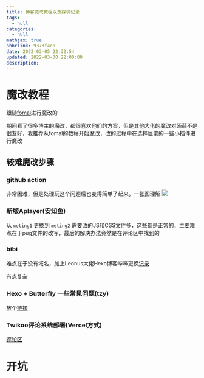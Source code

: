 ```yaml
---
title: 博客魔改教程以及踩坑记录
tags:
  - null
categories:
  - null
mathjax: true
abbrlink: 9373f4c0
date: 2022-03-05 22:32:54
updated: 2022-03-30 22:00:00
description:
---
```


# 魔改教程

跟随[fomal](https://www.fomal.cc/posts/e593433d.html)进行魔改的

期间看了很多博主的魔改，都很喜欢他们的方案，但是其他大佬的魔改对蒟蒻不是很友好，我推荐从fomal的教程开始魔改，改的过程中在选择巨佬的一些小插件进行魔改

## 较难魔改步骤



### github action

非常困难，但是处理玩这个问题后也变得简单了起来，一张图理解
![](https://tuchuang.voooe.cn/images/2023/03/05/5ec759ee0482f55ecd5917e91fceca4.png)

### 新版Aplayer(安知鱼)

从 `meting1` 更换到 `meting2` 需要改的JS和CSS文件多，这些都是正常的，主要难点在于pug文件的改写，最后的解决办法竟然是在评论区中找到的

### bibi

难点在于没有域名，加上Leonus大佬Hexo博客哔哔更换[记录](https://blog.leonus.cn/2022/bb.html)

有点复杂

### Hexo + Butterfly 一些常见问题(tzy)

放个[链接](https://tzy1997.com/articles/hexo1612/)

### Twikoo评论系统部署(Vercel方式)

[评论区](https://www.fomal.cc/posts/d1927166.html)


# 开坑